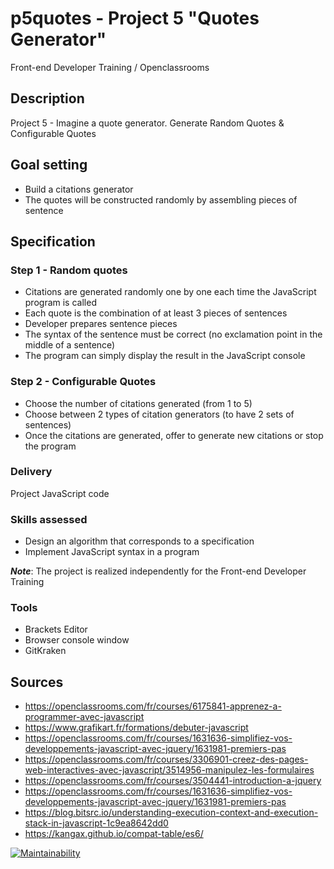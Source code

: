 # p5quotes - Project 5 "Quotes Generator"

Front-end Developer Training / Openclassrooms  

## Description

Project 5 - Imagine a quote generator. Generate Random Quotes & Configurable Quotes  

## Goal setting

- Build a citations generator
- The quotes will be constructed randomly by assembling pieces of sentence
  
## Specification
  
### Step 1 - Random quotes

- Citations are generated randomly one by one each time the JavaScript program is called
- Each quote is the combination of at least 3 pieces of sentences
- Developer prepares sentence pieces
- The syntax of the sentence must be correct (no exclamation point in the middle of a sentence)
- The program can simply display the result in the JavaScript console

### Step 2 - Configurable Quotes

- Choose the number of citations generated (from 1 to 5)
- Choose between 2 types of citation generators (to have 2 sets of sentences)
- Once the citations are generated, offer to generate new citations or stop the program
  
### Delivery
  
Project JavaScript code
  
### Skills assessed
  
- Design an algorithm that corresponds to a specification
- Implement JavaScript syntax in a program
  
***Note***: The project is realized independently for the Front-end Developer Training
  
### Tools
  
- Brackets Editor
- Browser console window
- GitKraken
  
## Sources
  
- <https://openclassrooms.com/fr/courses/6175841-apprenez-a-programmer-avec-javascript>
- <https://www.grafikart.fr/formations/debuter-javascript>
- <https://openclassrooms.com/fr/courses/1631636-simplifiez-vos-developpements-javascript-avec-jquery/1631981-premiers-pas>
- <https://openclassrooms.com/fr/courses/3306901-creez-des-pages-web-interactives-avec-javascript/3514956-manipulez-les-formulaires>
- <https://openclassrooms.com/fr/courses/3504441-introduction-a-jquery>
- <https://openclassrooms.com/fr/courses/1631636-simplifiez-vos-developpements-javascript-avec-jquery/1631981-premiers-pas>
- <https://blog.bitsrc.io/understanding-execution-context-and-execution-stack-in-javascript-1c9ea8642dd0>
- <https://kangax.github.io/compat-table/es6/>
  
[![Maintainability](https://api.codeclimate.com/v1/badges/5438c41caa6341113227/maintainability)](https://codeclimate.com/github/lana-rodion/p5quotes/maintainability)
